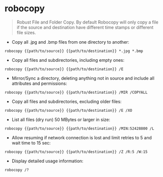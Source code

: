 # robocopy

> Robust File and Folder Copy. By default Robocopy will only copy a file if the source and destination have different time stamps or different file sizes.

- Copy all .jpg and .bmp files from one directory to another:

`robocopy {{path/to/source}} {{path/to/destination}} *.jpg *.bmp`

- Copy all files and subdirectories, including empty ones:

`robocopy {{path/to/source}} {{path/to/destination}} /E`

- Mirror/Sync a directory, deleting anything not in source and include all attributes and permissions:

`robocopy {{path/to/source}} {{path/to/destination}} /MIR /COPYALL`

- Copy all files and subdirectories, excluding older files:

`robocopy {{path/to/source}} {{path/to/destination}} /E /XO`

- List all files (dry run) 50 MBytes or larger in size:

`robocopy {{path/to/source}} {{path/to/destination}} /MIN:52428800 /L`

- Allow resuming if network connection is lost and limit retries to 5 and wait time to 15 sec:

`robocopy {{path/to/source}} {{path/to/destination}} /Z /R:5 /W:15`

- Display detailed usage information:

`robocopy /?`

